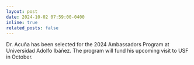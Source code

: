 ```yaml
---
layout: post
date: 2024-10-02 07:59:00-0400
inline: true
related_posts: false
---
```


Dr. Acuña has been selected for the 2024 Ambassadors Program at Universidad Adolfo Ibáñez. The program will fund his upcoming visit to USF in October.
